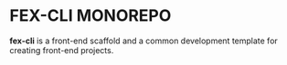 # FEX-CLI MONOREPO

**fex-cli** is a front-end scaffold and a common development template for creating front-end projects.